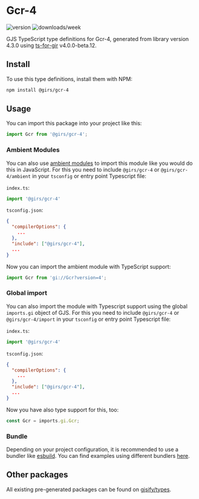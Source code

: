 
# Gcr-4

![version](https://img.shields.io/npm/v/@girs/gcr-4)
![downloads/week](https://img.shields.io/npm/dw/@girs/gcr-4)


GJS TypeScript type definitions for Gcr-4, generated from library version 4.3.0 using [ts-for-gir](https://github.com/gjsify/ts-for-gir) v4.0.0-beta.12.


## Install

To use this type definitions, install them with NPM:
```bash
npm install @girs/gcr-4
```

## Usage

You can import this package into your project like this:
```ts
import Gcr from '@girs/gcr-4';
```

### Ambient Modules

You can also use [ambient modules](https://github.com/gjsify/ts-for-gir/tree/main/packages/cli#ambient-modules) to import this module like you would do this in JavaScript.
For this you need to include `@girs/gcr-4` or `@girs/gcr-4/ambient` in your `tsconfig` or entry point Typescript file:

`index.ts`:
```ts
import '@girs/gcr-4'
```

`tsconfig.json`:
```json
{
  "compilerOptions": {
    ...
  },
  "include": ["@girs/gcr-4"],
  ...
}
```

Now you can import the ambient module with TypeScript support: 

```ts
import Gcr from 'gi://Gcr?version=4';
```

### Global import

You can also import the module with Typescript support using the global `imports.gi` object of GJS.
For this you need to include `@girs/gcr-4` or `@girs/gcr-4/import` in your `tsconfig` or entry point Typescript file:

`index.ts`:
```ts
import '@girs/gcr-4'
```

`tsconfig.json`:
```json
{
  "compilerOptions": {
    ...
  },
  "include": ["@girs/gcr-4"],
  ...
}
```

Now you have also type support for this, too:

```ts
const Gcr = imports.gi.Gcr;
```

### Bundle

Depending on your project configuration, it is recommended to use a bundler like [esbuild](https://esbuild.github.io/). You can find examples using different bundlers [here](https://github.com/gjsify/ts-for-gir/tree/main/examples).

## Other packages

All existing pre-generated packages can be found on [gjsify/types](https://github.com/gjsify/types).

